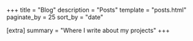 +++
title = "Blog"
description = "Posts"
template = "posts.html"
paginate_by = 25
sort_by = "date"

[extra]
summary = "Where I write about my projects"
+++
